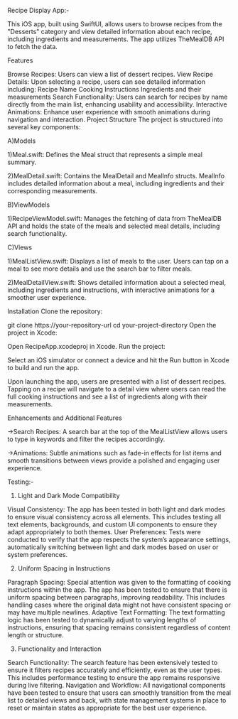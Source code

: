 Recipe Display App:-

This iOS app, built using SwiftUI, allows users to browse recipes from the "Desserts" category and view detailed information about each recipe, including ingredients and measurements. The app utilizes TheMealDB API to fetch the data.

Features

Browse Recipes: Users can view a list of dessert recipes.
View Recipe Details: Upon selecting a recipe, users can see detailed information including:
Recipe Name
Cooking Instructions
Ingredients and their measurements
Search Functionality: Users can search for recipes by name directly from the main list, enhancing usability and accessibility.
Interactive Animations: Enhance user experience with smooth animations during navigation and interaction.
Project Structure
The project is structured into several key components:

A)Models

1)Meal.swift: Defines the Meal struct that represents a simple meal summary.

2)MealDetail.swift: Contains the MealDetail and MealInfo structs. MealInfo includes detailed information about a meal, including ingredients and their corresponding measurements.

B)ViewModels

1)RecipeViewModel.swift: Manages the fetching of data from TheMealDB API and holds the state of the meals and selected meal details, including search functionality.

C)Views


1)MealListView.swift: Displays a list of meals to the user. Users can tap on a meal to see more details and use the search bar to filter meals.

2)MealDetailView.swift: Shows detailed information about a selected meal, including ingredients and instructions, with interactive animations for a smoother user experience.

Installation
Clone the repository: 
 
git clone https://your-repository-url
cd your-project-directory
Open the project in Xcode:
 
Open RecipeApp.xcodeproj in Xcode.
Run the project:
 
 
Select an iOS simulator or connect a device and hit the Run button in Xcode to build and run the app.
 
Upon launching the app, users are presented with a list of dessert recipes. Tapping on a recipe will navigate to a detail view where users can read the full cooking instructions and see a list of ingredients along with their measurements.


Enhancements and Additional Features

->Search Recipes: A search bar at the top of the MealListView allows users to type in keywords and filter the recipes accordingly.

->Animations: Subtle animations such as fade-in effects for list items and smooth transitions between views provide a polished and engaging user experience.


Testing:-

1. Light and Dark Mode Compatibility
   
Visual Consistency: The app has been tested in both light and dark modes to ensure visual consistency across all elements. This includes testing all text elements, backgrounds, and custom UI components to ensure they adapt appropriately to both themes.
User Preferences: Tests were conducted to verify that the app respects the system’s appearance settings, automatically switching between light and dark modes based on user or system preferences.

2. Uniform Spacing in Instructions
   
Paragraph Spacing: Special attention was given to the formatting of cooking instructions within the app. The app has been tested to ensure that there is uniform spacing between paragraphs, improving readability. This includes handling cases where the original data might not have consistent spacing or may have multiple newlines.
Adaptive Text Formatting: The text formatting logic has been tested to dynamically adjust to varying lengths of instructions, ensuring that spacing remains consistent regardless of content length or structure.

3. Functionality and Interaction
   
Search Functionality: The search feature has been extensively tested to ensure it filters recipes accurately and efficiently, even as the user types. This includes performance testing to ensure the app remains responsive during live filtering.
Navigation and Workflow: All navigational components have been tested to ensure that users can smoothly transition from the meal list to detailed views and back, with state management systems in place to reset or maintain states as appropriate for the best user experience.
